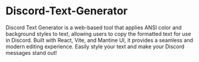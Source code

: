 # Discord-Text-Generator
Discord Text Generator is a web-based tool that applies ANSI color and background styles to text, allowing users to copy the formatted text for use in Discord. Built with React, Vite, and Mantine UI, it provides a seamless and modern editing experience. Easily style your text and make your Discord messages stand out!
